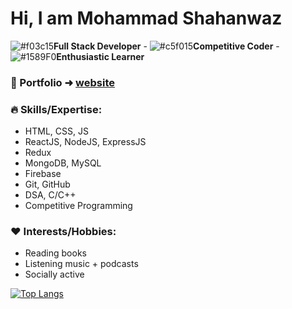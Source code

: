 # Hi, I am Mohammad Shahanwaz
![#f03c15](https://via.placeholder.com/15/f03c15/000000?text=+)**Full Stack Developer** - ![#c5f015](https://via.placeholder.com/15/c5f015/000000?text=+)**Competitive Coder** - ![#1589F0](https://via.placeholder.com/15/1589F0/000000?text=+)**Enthusiastic Learner**


### 🌟 Portfolio ➜ [website](https://mshahanwaz-portfolio.netlify.app)

### :fire: Skills/Expertise:
- HTML, CSS, JS
- ReactJS, NodeJS, ExpressJS
- Redux
- MongoDB, MySQL
- Firebase
- Git, GitHub
- DSA, C/C++
- Competitive Programming

### :heart: Interests/Hobbies:
- Reading books
- Listening music + podcasts
- Socially active

[![Top Langs](https://github-readme-stats.vercel.app/api/top-langs/?username=mshahanwaz)](https://github.com/mshahanwaz/github-readme-stats)
